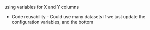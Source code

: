 using variables for X and Y columns

* Code reusability - Could use many datasets if we just update the configuration variables, and the bottom